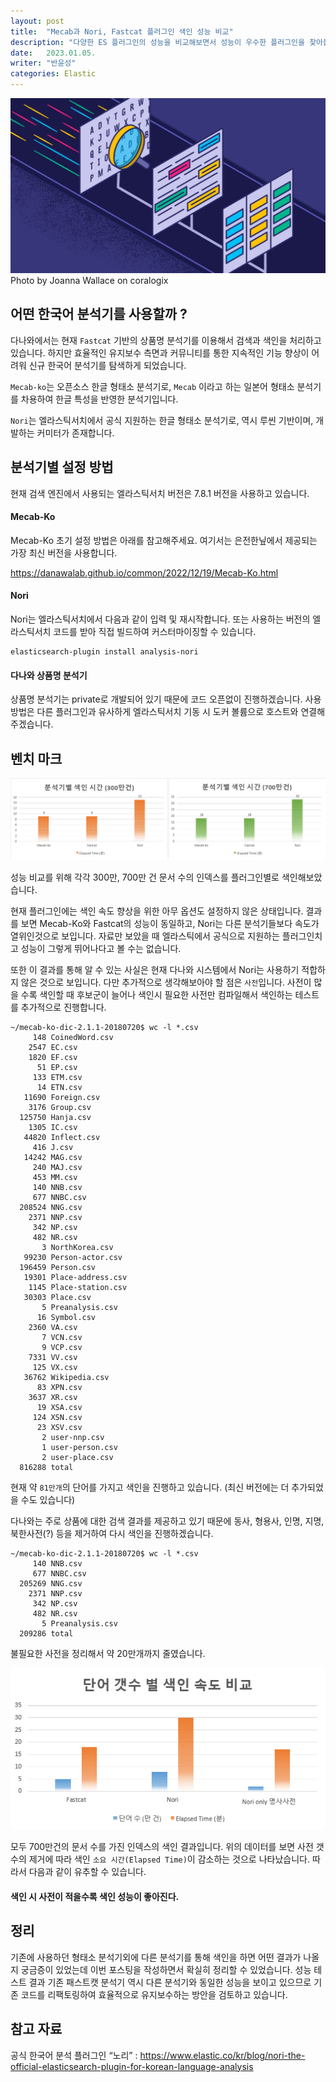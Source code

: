 ```yaml
---
layout: post
title:  "Mecab과 Nori, Fastcat 플러그인 색인 성능 비교"
description: "다양한 ES 플러그인의 성능을 비교해보면서 성능이 우수한 플러그인을 찾아봅니다"
date:   2023.01.05.
writer: "반윤성"
categories: Elastic
---
```


![/images/2023-01-05-MecabVsNori/image0.jpeg](/images/2023-01-05-MecabVsNori/image0.jpeg)
Photo by Joanna Wallace on coralogix

## 어떤 한국어 분석기를 사용할까 ?

다나와에서는 현재 ``Fastcat`` 기반의 상품명 분석기를 이용해서 검색과 색인을 처리하고 있습니다.
하지만 효율적인 유지보수 측면과 커뮤니티를 통한 지속적인 기능 향상이 어려워 신규 한국어 분석기를 탐색하게 되었습니다.

``Mecab-ko``는 오픈소스 한글 형태소 분석기로, ``Mecab`` 이라고 하는 일본어 형태소 분석기를 차용하여 한글 특성을 반영한 분석기입니다.

``Nori``는 엘라스틱서치에서 공식 지원하는 한글 형태소 분석기로, 역시 루씬 기반이며, 개발하는 커미터가 존재합니다.

## 분석기별 설정 방법

현재 검색 엔진에서 사용되는 엘라스틱서치 버전은 7.8.1 버전을 사용하고 있습니다.

#### Mecab-Ko
Mecab-Ko 초기 설정 방법은 아래를 참고해주세요.
여기서는 은전한닢에서 제공되는 가장 최신 버전을 사용합니다.

<https://danawalab.github.io/common/2022/12/19/Mecab-Ko.html>


#### Nori
Nori는 엘라스틱서치에서 다음과 같이 입력 및 재시작합니다.
또는 사용하는 버전의 엘라스틱서치 코드를 받아 직접 빌드하여 커스터마이징할 수 있습니다.

```script
elasticsearch-plugin install analysis-nori
```

#### 다나와 상품명 분석기
상품명 분석기는 private로 개발되어 있기 때문에 코드 오픈없이 진행하겠습니다.
사용 방법은 다른 플러그인과 유사하게 엘라스틱서치 기동 시 도커 볼륨으로 호스트와 연결해주겠습니다.


## 벤치 마크

![/images/2023-01-05-MecabVsNori/image1.png](/images/2023-01-05-MecabVsNori/image1.png)

성능 비교를 위해 각각 300만, 700만 건 문서 수의 인덱스를 플러그인별로 색인해보았습니다.

현재 플러그인에는 색인 속도 향상을 위한 아무 옵션도 설정하지 않은 상태입니다.
결과를 보면 Mecab-Ko와 Fastcat의 성능이 동일하고, Nori는 다른 분석기들보다 속도가 열위인것으로 보입니다. 자료만 보았을 때 엘라스틱에서 공식으로 지원하는 플러그인치고 성능이 그렇게 뛰어나다고 볼 수는 없습니다.

또한 이 결과를 통해 알 수 있는 사실은 현재 다나와 시스템에서 Nori는 사용하기 적합하지 않은 것으로 보입니다. 다만 추가적으로 생각해보아야 할 점은 ``사전``입니다. 사전이 많을 수록 색인할 때 후보군이 늘어나 색인시 필요한 사전만 컴파일해서 색인하는 테스트를 추가적으로 진행합니다.


```script
~/mecab-ko-dic-2.1.1-20180720$ wc -l *.csv
     148 CoinedWord.csv
    2547 EC.csv
    1820 EF.csv
      51 EP.csv
     133 ETM.csv
      14 ETN.csv
   11690 Foreign.csv
    3176 Group.csv
  125750 Hanja.csv
    1305 IC.csv
   44820 Inflect.csv
     416 J.csv
   14242 MAG.csv
     240 MAJ.csv
     453 MM.csv
     140 NNB.csv
     677 NNBC.csv
  208524 NNG.csv
    2371 NNP.csv
     342 NP.csv
     482 NR.csv
       3 NorthKorea.csv
   99230 Person-actor.csv
  196459 Person.csv
   19301 Place-address.csv
    1145 Place-station.csv
   30303 Place.csv
       5 Preanalysis.csv
      16 Symbol.csv
    2360 VA.csv
       7 VCN.csv
       9 VCP.csv
    7331 VV.csv
     125 VX.csv
   36762 Wikipedia.csv
      83 XPN.csv
    3637 XR.csv
      19 XSA.csv
     124 XSN.csv
      23 XSV.csv
       2 user-nnp.csv
       1 user-person.csv
       2 user-place.csv
  816288 total
```

현재 약 ``81만개``의 단어를 가지고 색인을 진행하고 있습니다. (최신 버전에는 더 추가되었을 수도 있습니다)

다나와는 주로 상품에 대한 검색 결과를 제공하고 있기 때문에 동사, 형용사, 인명, 지명, 북한사전(?) 등을 제거하여 다시 색인을 진행하겠습니다.

```script
~/mecab-ko-dic-2.1.1-20180720$ wc -l *.csv
     140 NNB.csv
     677 NNBC.csv
  205269 NNG.csv
    2371 NNP.csv
     342 NP.csv
     482 NR.csv
       5 Preanalysis.csv
  209286 total
```

불필요한 사전을 정리해서 약 20만개까지 줄였습니다.

![/images/2023-01-05-MecabVsNori/image3.png](/images/2023-01-05-MecabVsNori/image3.png)

모두 700만건의 문서 수를 가진 인덱스의 색인 결과입니다. 위의 데이터를 보면 사전 갯수의 제거에 따라 색인 ``소요 시간(Elapsed Time)``이 감소하는 것으로 나타났습니다. 따라서 다음과 같이 유추할 수 있습니다.


#### 색인 시 사전이 적을수록 색인 성능이 좋아진다.


## 정리
기존에 사용하던 형태소 분석기외에 다른 분석기를 통해 색인을 하면 어떤 결과가 나올지 궁금증이 있었는데 이번 포스팅을 작성하면서 확실히 정리할 수 있었습니다. 성능 테스트 결과 기존 패스트캣 분석기 역시 다른 분석기와 동일한 성능을 보이고 있으므로 기존 코드를 리팩토링하여 효율적으로 유지보수하는 방안을 검토하고 있습니다.


## 참고 자료
공식 한국어 분석 플러그인 “노리” :  <https://www.elastic.co/kr/blog/nori-the-official-elasticsearch-plugin-for-korean-language-analysis>